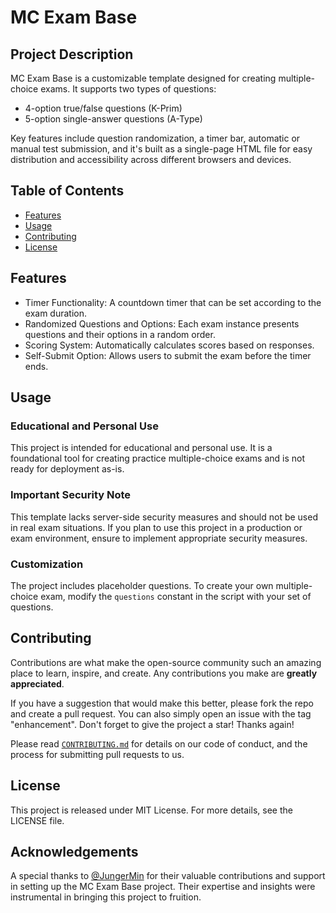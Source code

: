 # MC Exam Base

## Project Description

MC Exam Base is a customizable template designed for creating multiple-choice exams. It supports two types of questions:

- 4-option true/false questions (K-Prim)
- 5-option single-answer questions (A-Type)

Key features include question randomization, a timer bar, automatic or manual test submission, and it's built as a single-page HTML file for easy distribution and accessibility across different browsers and devices.

## Table of Contents

- [Features](#features)
- [Usage](#usage)
- [Contributing](#contributing)
- [License](#license)

## Features

- Timer Functionality: A countdown timer that can be set according to the exam duration.
- Randomized Questions and Options: Each exam instance presents questions and their options in a random order.
- Scoring System: Automatically calculates scores based on responses.
- Self-Submit Option: Allows users to submit the exam before the timer ends.

## Usage

### Educational and Personal Use

This project is intended for educational and personal use. It is a foundational tool for creating practice multiple-choice exams and is not ready for deployment as-is.

### Important Security Note

This template lacks server-side security measures and should not be used in real exam situations. If you plan to use this project in a production or exam environment, ensure to implement appropriate security measures.

### Customization

The project includes placeholder questions. To create your own multiple-choice exam, modify the `questions` constant in the script with your set of questions.

## Contributing

Contributions are what make the open-source community such an amazing place to learn, inspire, and create. Any contributions you make are **greatly appreciated**.

If you have a suggestion that would make this better, please fork the repo and create a pull request. You can also simply open an issue with the tag "enhancement".
Don't forget to give the project a star! Thanks again!

Please read [`CONTRIBUTING.md`](CONTRIBUTING.md) for details on our code of conduct, and the process for submitting pull requests to us.


## License

This project is released under MIT License. For more details, see the LICENSE file.

## Acknowledgements
A special thanks to [@JungerMin](https://github.com/JungerMin) for their valuable contributions and support in setting up the MC Exam Base project. Their expertise and insights were instrumental in bringing this project to fruition.